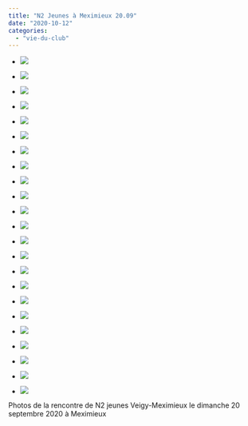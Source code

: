 ```yaml
---
title: "N2 Jeunes à Meximieux 20.09"
date: "2020-10-12"
categories: 
  - "vie-du-club"
---
```


- ![](/wordpress-uploads/2020/10/WhatsApp-Image-2020-09-20-at-09.59.04-1024x578.jpeg)
    
- ![](/wordpress-uploads/2020/10/WhatsApp-Image-2020-09-20-at-09.59.37-1024x578.jpeg)
    
- ![](/wordpress-uploads/2020/10/WhatsApp-Image-2020-09-20-at-09.59.43-1024x578.jpeg)
    
- ![](/wordpress-uploads/2020/10/WhatsApp-Image-2020-09-20-at-09.59.49-1024x578.jpeg)
    
- ![](/wordpress-uploads/2020/10/WhatsApp-Image-2020-09-20-at-09.59.55-1024x578.jpeg)
    
- ![](/wordpress-uploads/2020/10/WhatsApp-Image-2020-09-20-at-10.00.03-1024x578.jpeg)
    
- ![](/wordpress-uploads/2020/10/WhatsApp-Image-2020-09-20-at-10.00.12-1024x578.jpeg)
    
- ![](/wordpress-uploads/2020/10/WhatsApp-Image-2020-09-20-at-11.14.03-1024x768.jpeg)
    
- ![](/wordpress-uploads/2020/10/WhatsApp-Image-2020-09-20-at-11.14.05-1-1024x768.jpeg)
    
- ![](/wordpress-uploads/2020/10/WhatsApp-Image-2020-09-20-at-11.14.05-1024x768.jpeg)
    
- ![](/wordpress-uploads/2020/10/WhatsApp-Image-2020-09-20-at-11.14.06-1024x768.jpeg)
    
- ![](/wordpress-uploads/2020/10/WhatsApp-Image-2020-09-20-at-11.14.30-817x1024.jpeg)
    
- ![](/wordpress-uploads/2020/10/WhatsApp-Image-2020-09-20-at-11.14.31-768x1024.jpeg)
    
- ![](/wordpress-uploads/2020/10/WhatsApp-Image-2020-09-20-at-11.14.32-1024x768.jpeg)
    
- ![](/wordpress-uploads/2020/10/WhatsApp-Image-2020-09-20-at-11.14.33-768x1024.jpeg)
    
- ![](/wordpress-uploads/2020/10/WhatsApp-Image-2020-09-20-at-12.22.16-768x1024.jpeg)
    
- ![](/wordpress-uploads/2020/10/WhatsApp-Image-2020-09-20-at-12.23.13-1024x768.jpeg)
    
- ![](/wordpress-uploads/2020/10/WhatsApp-Image-2020-09-20-at-13.31.02-768x1024.jpeg)
    
- ![](/wordpress-uploads/2020/10/WhatsApp-Image-2020-09-20-at-13.34.02-768x1024.jpeg)
    
- ![](/wordpress-uploads/2020/10/WhatsApp-Image-2020-09-20-at-13.34.03-768x1024.jpeg)
    
- ![](/wordpress-uploads/2020/10/WhatsApp-Image-2020-09-20-at-13.34.04-1-768x1024.jpeg)
    
- ![](/wordpress-uploads/2020/10/WhatsApp-Image-2020-09-20-at-13.34.04-768x1024.jpeg)
    
- ![](/wordpress-uploads/2020/10/WhatsApp-Image-2020-09-20-at-13.34.05-768x1024.jpeg)
    

Photos de la rencontre de N2 jeunes Veigy-Meximieux le dimanche 20 septembre 2020 à Meximieux
